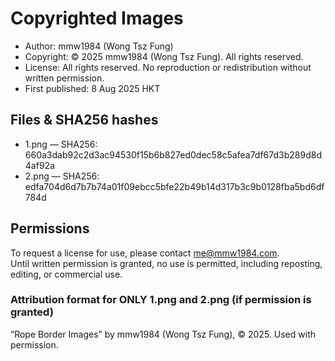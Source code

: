 # Copyrighted Images
- Author: mmw1984 (Wong Tsz Fung)
- Copyright: © 2025 mmw1984 (Wong Tsz Fung). All rights reserved.
- License: All rights reserved. No reproduction or redistribution without written permission.
- First published: 8 Aug 2025 HKT

## Files & SHA256 hashes

- 1.png — SHA256: 660a3dab92c2d3ac94530f15b6b827ed0dec58c5afea7df67d3b289d8d4af92a
- 2.png — SHA256: edfa704d6d7b7b74a01f09ebcc5bfe22b49b14d317b3c9b0128fba5bd6df784d

## Permissions

To request a license for use, please contact me@mmw1984.com.  
Until written permission is granted, no use is permitted, including reposting, editing, or commercial use.

### Attribution format for ONLY 1.png and 2.png (if permission is granted)

“Rope Border Images” by mmw1984 (Wong Tsz Fung), © 2025. Used with permission.
